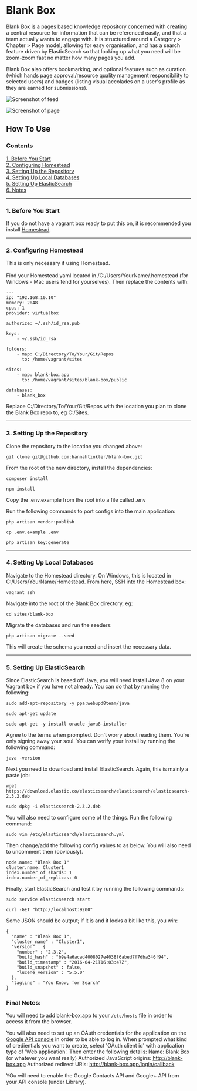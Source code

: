 <h1>Blank Box</h1>

Blank Box is a pages based knowledge repository concerned with creating a central resource for information that can be referenced easily, and that a team actually wants to engage with. It is structured around a Category > Chapter > Page model, allowing for easy organisation, and has a search feature driven by ElasticSearch so that looking up what you need will be zoom-zoom fast no matter how many pages you add.

Blank Box also offers bookmarking, and optional features such as curation (which hands page approval/resource quality management responsibility to selected users) and badges (listing visual accolades on a user's profile as they are earned for submissions).

![Screenshot of feed](https://s17.postimg.org/6yimsghdb/Capture.png)

![Screenshot of page](https://s17.postimg.org/syyz9301b/Capture2.png)

<h2>How To Use</h2>

<h3>Contents</h3>
<a href="#section1">1. Before You Start</a><br />
<a href="#section2">2. Configuring Homestead</a><br />
<a href="#section3">3. Setting Up the Repository</a><br />
<a href="#section4">4. Setting Up Local Databases</a><br />
<a href="#section5">5. Setting Up ElasticSearch</a><br />
<a href="#section6">6. Notes</a><br />

<hr>

<h3 id="section1">1. Before You Start</h3>
If you do not have a vagrant box ready to put this on, it is recommended you install <a href="https://laravel.com/docs/5.2/homestead">Homestead</a>.<br />

<hr>

<h3 id="section2">2. Configuring Homestead</h3>
This is only necessary if using Homestead.<br /><br />
Find your Homestead.yaml located in /C:/Users/YourName/.homestead (for Windows - Mac users fend for yourselves). Then replace the contents with:

```
---
ip: "192.168.10.10"
memory: 2048
cpus: 1
provider: virtualbox

authorize: ~/.ssh/id_rsa.pub

keys:
    - ~/.ssh/id_rsa

folders:
    - map: C:/Directory/To/Your/Git/Repos
      to: /home/vagrant/sites

sites:
    - map: blank-box.app
      to: /home/vagrant/sites/blank-box/public

databases:
    - blank_box

```

Replace C:/Directory/To/Your/Git/Repos with the location you plan to clone the Blank Box repo to, eg C:/Sites.

<hr>

<h3 id="section3">3. Setting Up the Repository</h3>
Clone the repository to the location you changed above:

```git clone git@github.com:hannahtinkler/blank-box.git```

From the root of the new directory, install the dependencies:
```
composer install
```
```
npm install
```

Copy the .env.example from the root into a file called .env

Run the following commands to port configs into the main application:
```
php artisan vendor:publish
```
```
cp .env.example .env
```
```
php artisan key:generate
```

<hr>

<h3 id="section4">4. Setting Up Local Databases</h3>
Navigate to the Homestead directory. On Windows, this is located in C:/Users/YourName/Homestead. From here, SSH into the Homestead box:

```
vagrant ssh
```

Navigate into the root of the Blank Box directory, eg:
```
cd sites/blank-box
```

Migrate the databases and run the seeders:
```
php artisan migrate --seed
```

This will create the schema you need and insert the necessary data.

<hr>

<h3 id="section5">5. Setting Up ElasticSearch</h3>

Since ElasticSearch is based off Java, you will need install Java 8 on your Vagrant box if you have not already. You can do that by running the following:

```
sudo add-apt-repository -y ppa:webupd8team/java
```
```
sudo apt-get update
```
```
sudo apt-get -y install oracle-java8-installer
```

Agree to the terms when prompted. Don't worry about reading them. You're only signing away your soul. You can verify your install by running the following command:
```
java -version
```

Next you need to download and install ElasticSearch. Again, this is mainly a paste job:
```
wget https://download.elastic.co/elasticsearch/elasticsearch/elasticsearch-2.3.2.deb
```
```
sudo dpkg -i elasticsearch-2.3.2.deb
```

You will also need to configure some of the things. Run the following command:
```
sudo vim /etc/elasticsearch/elasticsearch.yml
```

Then change/add the following config values to as below. You will also need to uncomment then (obviously).
```
node.name: "Blank Box 1"
cluster.name: Cluster1
index.number_of_shards: 1
index.number_of_replicas: 0
```

Finally, start ElasticSearch and test it by running the following commands:
```
sudo service elasticsearch start
```
```
curl -GET "http://localhost:9200"
```

Some JSON should be output; if it is and it looks a bit like this, you win:
```
{
  "name" : "Blank Box 1",
  "cluster_name" : "Cluster1",
  "version" : {
    "number" : "2.3.2",
    "build_hash" : "b9e4a6acad4008027e4038f6abed7f7dba346f94",
    "build_timestamp" : "2016-04-21T16:03:47Z",
    "build_snapshot" : false,
    "lucene_version" : "5.5.0"
  },
  "tagline" : "You Know, for Search"
}
```

<h3 id="section6">Final Notes:</h3>

You will need to add blank-box.app to your `/etc/hosts` file in order to access it from the browser.

You will also need to set up an OAuth credentials for the application on the [Google API console](https://console.developers.google.com/apis/credentials?project=blank-box-177912) in order to be able to log in. When prompted what kind of credientials you want to create, select 'OAuth client id' with application type of 'Web application'. Then enter the following details:
Name: Blank Box (or whatever you want really)
Authorized JavaScript origins: http://blank-box.app
Authorized redirect URIs: http://blank-box.app/login/callback

YOu will need to enable the Google Contacts API and Google+ API from your API console (under Library).
